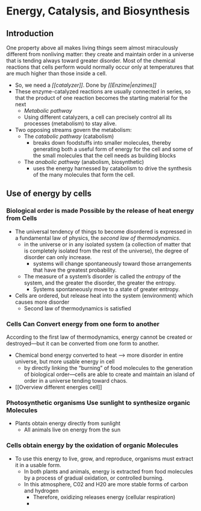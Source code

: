 # Energy, Catalysis, and Biosynthesis
## Introduction
One property above all makes living things seem almost miraculously different from nonliving matter: they create and maintain order in a universe that is tending always toward greater disorder.
Most of the chemical reactions that cells perform would normally occur only at temperatures that are much higher than those inside a cell.
- So, we need a *[[catalyzer]]*. Done by *[[Enzime|enzimes]]*
- These enzyme-catalyzed reactions are usually connected in series, so that the product of one reaction becomes the starting material for the next 
	- *Metabolic pathway*
	- Using different catalyzers, a cell can precisely control all its processes (metabolism) to stay alive.
- Two opposing streams govern the metabolism:
	- The *catabolic pathway* (catabolism)
		- breaks down foodstuffs into smaller molecules, thereby generating both a useful form of energy for the cell and some of the small molecules that the cell needs as building blocks
	- The *anabolic pathway* (anabolism, biosynthetic)
		- uses the energy harnessed by catabolism to drive the synthesis of the many molecules that form the cell.
## Use of energy by cells
### Biological order is made Possible by the release of heat energy from Cells
- The universal tendency of things to become disordered is expressed in a fundamental law of physics, the *second law of thermodynamics*.
	- in the universe or in any isolated system (a collection of matter that is completely isolated from the rest of the universe), the degree of disorder can only increase.
		- systems will change spontaneously toward those arrangements that have the greatest probability.
	- The measure of a system’s disorder is called the *entropy* of the system, and the greater the disorder, the greater the entropy.
		- Systems spontaneously move to a state of greater entropy.
- Cells are ordered, but release heat into the system (environment) which causes more disorder
	- Second law of thermodynamics is satisfied
### Cells Can Convert energy from one form to another
According to the first law of thermodynamics, energy cannot be created or destroyed—but it can be converted from one form to another.
- Chemical bond energy converted to heat --> more disorder in entire universe, but more usable energy in cell
	- by directly linking the “burning” of food molecules to the generation of biological order—cells are able to create and maintain an island of order in a universe tending toward chaos.
- [[Overview different energies cell]]
### Photosynthetic organisms Use sunlight to synthesize organic Molecules
- Plants obtain energy directly from sunlight
	- All animals live on energy from the sun
### Cells obtain energy by the oxidation of organic Molecules
- To use this energy to live, grow, and reproduce, organisms must extract it in a usable form. 
	- In both plants and animals, energy is extracted from food molecules by a process of gradual oxidation, or controlled burning.
	- In this atmosphere, C02 and H20 are more stable forms of carbon and hydrogen
		- Therefore, oxidizing releases energy (cellular respiration)
		- 